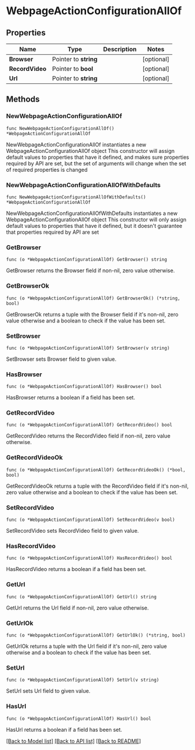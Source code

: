 # WebpageActionConfigurationAllOf

## Properties

Name | Type | Description | Notes
------------ | ------------- | ------------- | -------------
**Browser** | Pointer to **string** |  | [optional] 
**RecordVideo** | Pointer to **bool** |  | [optional] 
**Url** | Pointer to **string** |  | [optional] 

## Methods

### NewWebpageActionConfigurationAllOf

`func NewWebpageActionConfigurationAllOf() *WebpageActionConfigurationAllOf`

NewWebpageActionConfigurationAllOf instantiates a new WebpageActionConfigurationAllOf object
This constructor will assign default values to properties that have it defined,
and makes sure properties required by API are set, but the set of arguments
will change when the set of required properties is changed

### NewWebpageActionConfigurationAllOfWithDefaults

`func NewWebpageActionConfigurationAllOfWithDefaults() *WebpageActionConfigurationAllOf`

NewWebpageActionConfigurationAllOfWithDefaults instantiates a new WebpageActionConfigurationAllOf object
This constructor will only assign default values to properties that have it defined,
but it doesn't guarantee that properties required by API are set

### GetBrowser

`func (o *WebpageActionConfigurationAllOf) GetBrowser() string`

GetBrowser returns the Browser field if non-nil, zero value otherwise.

### GetBrowserOk

`func (o *WebpageActionConfigurationAllOf) GetBrowserOk() (*string, bool)`

GetBrowserOk returns a tuple with the Browser field if it's non-nil, zero value otherwise
and a boolean to check if the value has been set.

### SetBrowser

`func (o *WebpageActionConfigurationAllOf) SetBrowser(v string)`

SetBrowser sets Browser field to given value.

### HasBrowser

`func (o *WebpageActionConfigurationAllOf) HasBrowser() bool`

HasBrowser returns a boolean if a field has been set.

### GetRecordVideo

`func (o *WebpageActionConfigurationAllOf) GetRecordVideo() bool`

GetRecordVideo returns the RecordVideo field if non-nil, zero value otherwise.

### GetRecordVideoOk

`func (o *WebpageActionConfigurationAllOf) GetRecordVideoOk() (*bool, bool)`

GetRecordVideoOk returns a tuple with the RecordVideo field if it's non-nil, zero value otherwise
and a boolean to check if the value has been set.

### SetRecordVideo

`func (o *WebpageActionConfigurationAllOf) SetRecordVideo(v bool)`

SetRecordVideo sets RecordVideo field to given value.

### HasRecordVideo

`func (o *WebpageActionConfigurationAllOf) HasRecordVideo() bool`

HasRecordVideo returns a boolean if a field has been set.

### GetUrl

`func (o *WebpageActionConfigurationAllOf) GetUrl() string`

GetUrl returns the Url field if non-nil, zero value otherwise.

### GetUrlOk

`func (o *WebpageActionConfigurationAllOf) GetUrlOk() (*string, bool)`

GetUrlOk returns a tuple with the Url field if it's non-nil, zero value otherwise
and a boolean to check if the value has been set.

### SetUrl

`func (o *WebpageActionConfigurationAllOf) SetUrl(v string)`

SetUrl sets Url field to given value.

### HasUrl

`func (o *WebpageActionConfigurationAllOf) HasUrl() bool`

HasUrl returns a boolean if a field has been set.


[[Back to Model list]](../README.md#documentation-for-models) [[Back to API list]](../README.md#documentation-for-api-endpoints) [[Back to README]](../README.md)


